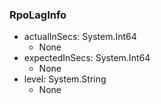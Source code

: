 ### RpoLagInfo
- actualInSecs: System.Int64
  - None
- expectedInSecs: System.Int64
  - None
- level: System.String
  - None
